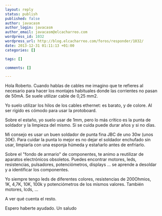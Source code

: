 ```yaml
--- 
layout: reply
status: publish
published: false
author: javacasm
author_login: javacasm
author_email: javacasm@elcacharreo.com
wordpress_id: 1032
wordpress_url: http://blog.elcacharreo.com/foros/responder/1032/
date: 2013-12-31 01:11:13 +01:00
categories: []

tags: []

comments: []

---
```

Hola Roberto. Cuando hablas de cables me imagino que te refieres al necesario para hacer los montajes habituales donde las corrientes no pasan de 50mA. Se suele utilizar cable de 0,25 mm2.

Yo suelo utilizar los hilos de los cables ethernet: es barato, y de colore. Al ser rígido es cómodo para usar la protoboard.

Sobre el estaño, yo suelo usar de 1mm, pero lo más crítico es la punta de soldador y la limpieza del mismo. Si se cuida puede durar años y si no días.

Mi consejo es usar un buen soldador de punta fina JBC de uno 30w (unos 30€).
Para cuidar la punta lo mejor es no dejar el soldador enchufado sin usar, limpiarla con una esponja húmeda y estañarlo antes de enfriarlo.

Sobre el "fondo de armario" de componentes, te animo a reutilizar de aparatos electrónicos obsoletos. Puedes encontrar motores, leds, resistencias, pulsadores, potenciómetros, displays ... se aprende a desoldar y a identificar los componentes. 

Yo siempre tengo leds de diferentes colores, resistencias de 200Ohmios, 1K, 4,7K, 10K, 100k y potenciómetros de los mismos valores. También motores, lcds, ...

A ver qué cuenta el resto.

Espero haberte ayudado. Un saludo
